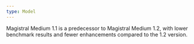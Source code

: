 ```yaml
---
type: Model
---
```


Magistral Medium 1.1 is a predecessor to Magistral Medium 1.2, with lower benchmark results and fewer enhancements compared to the 1.2 version.
